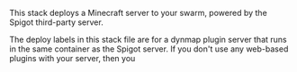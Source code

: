 This stack deploys a Minecraft server to your swarm, powered by the Spigot third-party server.

The deploy labels in this stack file are for a dynmap plugin server that runs in the same container as the Spigot server. If you don't use any web-based plugins with your server, then you
